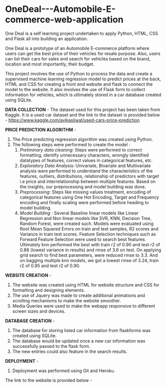 # OneDeal---Automobile-E-commerce-web-application

One Deal is a self learning project undertaken to apply Python, HTML, CSS and Flask all into building an application.

One Deal is a prototype of an Automobile E-commerce platform where users can get the best price of their vehicles for resale purpose. Also, users can list their cars for sales and search for vehicles based on the brand, location and most importantly, their budget.

This project involves the use of Python to process the data and create a supervised machine learning regression model to predict prices at the back, HTML and CSS for creating a front end website and flask to connect the model to the website. It also involves the use of Flask form to collect information for vehicles, which is ultimately stored in a car database created using SQLite. 

**DATA COLLECTION** - 
The dataset used for this project has been taken from Kaggle. It is a used car dataset and the link to the dataset is provided below - 
https://www.kaggle.com/avikasliwal/used-cars-price-prediction


**PRICE PREDICTION ALGORITHM** - 
1. The Price predicting regression algorithm was created using Python.
2. The following steps were performed to create the model :
   1. *Preliminary data cleaning*:  Steps were performed to correct formatting, identify unnecessary characters, wrongly identified datatypes of features, correct values in    categorical features, etc.
   2. *Exploratory Data Analysis*: Univariate, Bivariate and Multivariate analysis were performed to understand the characteristics of the features, outliers, distributions, relationship of predictors with target i.e price and interrelationship between multiple features. Based on the insights, our preprocessing and model building was done.
   3. *Preprocessing*: Steps like missing values treatment, encoding of categorical features using One Hot Encoding, Target and Frequency encoding and finally scaling were performed before heading to model building.
   4. *Model Building* : Several Baseline linear models like Linear Regression and Non linear models like SVR, KNN, Decision Tree, Random Forest, were created such. Models were evaluated using Root Mean Squared Errors on train and test samples, R2 scores and Variance in train test scores. Feature Selection techniques such as Forward Feature Selection were used to search best features. Ultimately knn performed the best with train r2 of 0.90 and test r2 of 0.88 (lowest variance in results) and rmse of 3.6 on test. On applying grid search to find best parameters, were reduced rmse to 3.3. And on bagging multiple knn models, we got a lowest rmse of 3.24, train r2 of 0.95 and test r2 of 0.90.


**WEBSITE CREATION** - 
1. The website was created using HTML for website structure and CSS for formatting and designing elements.
2. The use of Jquery was made to create additional animations and scrolling mechanisms to make the website smoother.
3. Media Queries were used to make the webapp responsive to different screen sizes and devices.

**DATABASE CREATION** - 
1. The database for storing listed car information from flaskforms was created using SQLite.
2. The database would be updated once a new car information was successfully passed to the flask form.
3. The new entries could also feature in the search results.

**DEPLOYMENT** - 
1. Deployment was performed using Git and Heroku.

The link to the website is provided below - 
